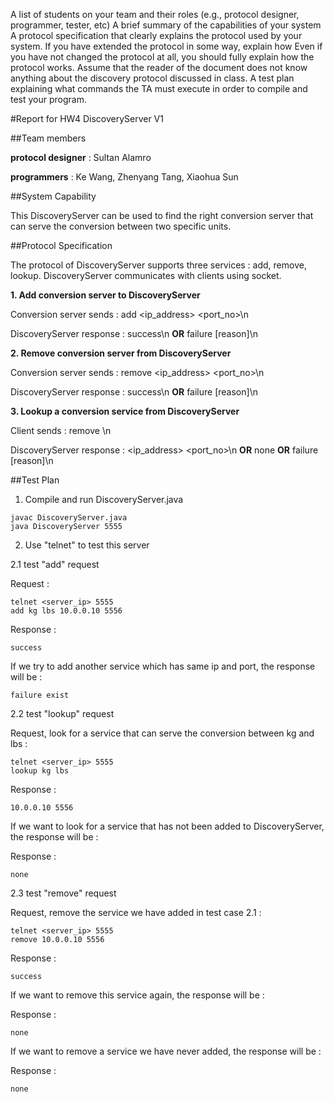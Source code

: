 A list of students on your team and their roles (e.g., protocol designer, programmer, tester, etc)
A brief summary of the capabilities of your system
A protocol specification that clearly explains the protocol used by your system.
If you have extended the protocol in some way, explain how
Even if you have not changed the protocol at all, you should fully explain how the protocol works. Assume that the reader of the document does not know anything about the discovery protocol discussed in class.
A test plan explaining what commands the TA must execute in order to compile and test your program.

#Report for HW4 DiscoveryServer V1

##Team members

**protocol designer** : Sultan Alamro

**programmers** : Ke Wang, Zhenyang Tang, Xiaohua Sun

##System Capability

This DiscoveryServer can be used to find the right conversion server that can serve the conversion between two specific units. 

##Protocol Specification

The protocol of DiscoveryServer supports three services : add, remove, lookup. DiscoveryServer communicates with clients using socket.

**1. Add conversion server to DiscoveryServer**

Conversion server sends : add <unit1> <unit2> <ip_address> <port_no>\n

DiscoveryServer response : success\n **OR** failure [reason]\n

**2. Remove conversion server from DiscoveryServer**

Conversion server sends : remove <ip_address> <port_no>\n

DiscoveryServer response : success\n **OR** failure [reason]\n

**3. Lookup a conversion service from DiscoveryServer**

Client sends : remove <unit1> <unit2>\n

DiscoveryServer response : <ip_address> <port_no>\n **OR** none **OR** failure [reason]\n

##Test Plan

1. Compile and run DiscoveryServer.java

```
javac DiscoveryServer.java
java DiscoveryServer 5555
```

2. Use "telnet" to test this server

2.1 test "add" request

Request :
```
telnet <server_ip> 5555
add kg lbs 10.0.0.10 5556
```

Response :
 
```
success
```

If we try to add another service which has same ip and port, the response will be :

```
failure exist
```

2.2 test "lookup" request

Request, look for a service that can serve the conversion between kg and lbs :

```
telnet <server_ip> 5555
lookup kg lbs
```

Response : 

```
10.0.0.10 5556
```

If we want to look for a service that has not been added to DiscoveryServer, the response will be :

Response : 

```
none
```

2.3 test "remove" request

Request, remove the service we have added in test case 2.1 :
```
telnet <server_ip> 5555
remove 10.0.0.10 5556
```

Response : 

```
success
```

If we want to remove this service again, the response will be :

Response : 

```
none
```

If we want to remove a service we have never added, the response will be :

Response : 

```
none
```


